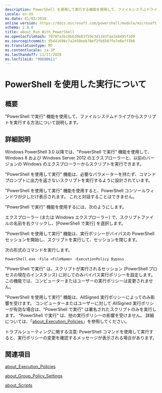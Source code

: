 ```yaml
---
description: PowerShell を使用して実行する機能を使用して、ファイルシステムドライブからスクリプトを実行する方法について説明します。
Locale: en-US
ms.date: 01/03/2018
online version: https://docs.microsoft.com/powershell/module/microsoft.powershell.core/about/about_run_with_powershell?view=powershell-7.2&WT.mc_id=ps-gethelp
schema: 2.0.0
title: about_Run_With_PowerShell
ms.openlocfilehash: 7070fa2bc8bb30e83f59e3d1193faa3a8495f109
ms.sourcegitcommit: 95d41698c7a2450eeb70ef2fb6507fe7e6eff3b6
ms.translationtype: MT
ms.contentlocale: ja-JP
ms.lasthandoff: 11/17/2020
ms.locfileid: "99600611"
---
```

# <a name="about-run-with-powershell"></a>PowerShell を使用した実行について

## <a name="short-description"></a>概要
"PowerShell で実行" 機能を使用して、ファイルシステムドライブからスクリプトを実行する方法について説明します。

## <a name="long-description"></a>詳細説明

Windows PowerShell 3.0 以降では、"PowerShell で実行" 機能を使用して、Windows 8 および Windows Server 2012 のエクスプローラーと、以前のバージョンの Windows のエクスプローラーからスクリプトを実行できます。

"PowerShell を使用して実行" 機能は、必要なパラメーターを持たず、コマンドプロンプトに出力を返さないスクリプトを実行するように設計されています。

"PowerShell を使用して実行" 機能を使用すると、PowerShell コンソールウィンドウが少しだけ表示されます。 これと対話することはできません。

"PowerShell で実行" 機能を使用するには、次のようにします。

エクスプローラー (または Windows エクスプローラー) で、スクリプトファイルの名前を右クリックし、[PowerShell で実行] を選択します。

"PowerShell を使用して実行" 機能は、実行ポリシーがバイパスの PowerShell セッションを開始し、スクリプトを実行して、セッションを閉じます。

次の形式のコマンドを実行します。

```
PowerShell.exe -File <FileName> -ExecutionPolicy Bypass
```

"PowerShell で実行" は、スクリプトが実行されるセッション (PowerShell プロセスの現在のインスタンス) に対してのみバイパス実行ポリシーを設定します。
この機能では、コンピューターまたはユーザーの実行ポリシーは変更されません。

"PowerShell を使用して実行" 機能は、AllSigned 実行ポリシーによってのみ影響を受けます。 コンピューターまたはユーザーに対して AllSigned 実行ポリシーが有効な場合は、"PowerShell で実行" は署名されたスクリプトのみを実行します。 "PowerShell で実行" は、他の実行ポリシーの影響を受けません。 詳細については、「[about_Execution_Policies](about_Execution_Policies.md)」を参照してください。

トラブルシューティングに関する注意: PowerShell コマンドを使用して実行すると、実行ポリシーの変更を確認するメッセージが表示される場合があります。

## <a name="see-also"></a>関連項目

[about_Execution_Policies](about_Execution_Policies.md)

[about_Group_Policy_Settings](about_Group_Policy_Settings.md)

[about_Scripts](about_Scripts.md)

